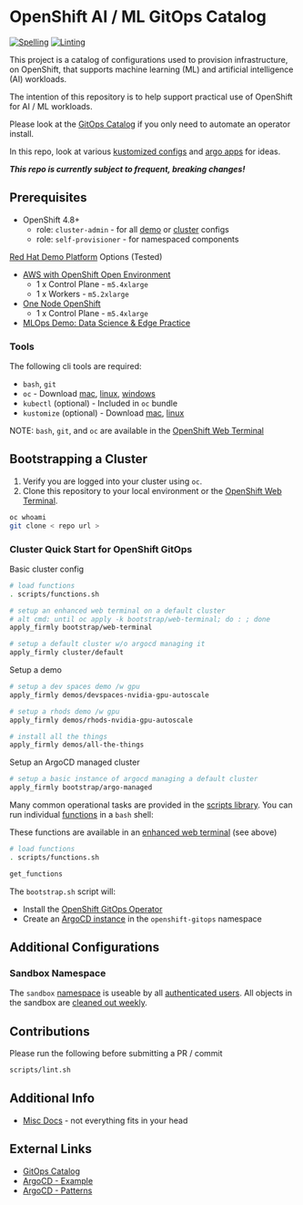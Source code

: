 # OpenShift AI / ML GitOps Catalog

[![Spelling](https://github.com/codekow/demo-ai-gitops-catalog/actions/workflows/spellcheck.yaml/badge.svg)](https://github.com/codekow/demo-ai-gitops-catalog/actions/workflows/spellcheck.yaml)
[![Linting](https://github.com/codekow/demo-ai-gitops-catalog/actions/workflows/linting.yaml/badge.svg)](https://github.com/codekow/demo-ai-gitops-catalog/actions/workflows/linting.yaml)

This project is a catalog of configurations used to provision infrastructure, on
OpenShift, that supports machine learning (ML) and artificial intelligence (AI) workloads.

The intention of this repository is to help support practical use of OpenShift for AI / ML workloads.

Please look at the [GitOps Catalog](https://github.com/redhat-cop/gitops-catalog) if you only need to automate an operator install.

In this repo, look at various [kustomized configs](components/configs) and [argo apps](components/argocd/apps) for ideas.

***This repo is currently subject to frequent, breaking changes!***

## Prerequisites

- OpenShift 4.8+
  - role: `cluster-admin` - for all [demo](demos) or [cluster](clusters) configs
  - role: `self-provisioner` - for namespaced components

[Red Hat Demo Platform](https://demo.redhat.com) Options (Tested)

- <a href="https://demo.redhat.com/catalog?item=babylon-catalog-prod/sandboxes-gpte.sandbox-ocp.prod&utm_source=webapp&utm_medium=share-link" target="_blank">AWS with OpenShift Open Environment</a>
  - 1 x Control Plane - `m5.4xlarge`
  - 1 x Workers - `m5.2xlarge`
- <a href="https://demo.redhat.com/catalog?item=babylon-catalog-prod/sandboxes-gpte.ocp4-single-node.prod&utm_source=webapp&utm_medium=share-link" target="_blank">One Node OpenShift</a>
  - 1 x Control Plane - `m5.4xlarge`
- <a href="https://demo.redhat.com/catalog?item=babylon-catalog-prod/community-content.com-mlops-wksp.prod&utm_source=webapp&utm_medium=share-link" target="_blank">MLOps Demo: Data Science & Edge Practice</a>

### Tools

The following cli tools are required:

- `bash`, `git`
- `oc` - Download [mac](https://formulae.brew.sh/formula/openshift-cli), [linux](https://mirror.openshift.com/pub/openshift-v4/clients/ocp), [windows](https://mirror.openshift.com/pub/openshift-v4/clients/ocp/stable/openshift-client-windows.zip)
- `kubectl` (optional) - Included in `oc` bundle
- `kustomize` (optional) - Download [mac](https://formulae.brew.sh/formula/kustomize), [linux](https://github.com/kubernetes-sigs/kustomize/releases)

NOTE: `bash`, `git`, and `oc` are available in the [OpenShift Web Terminal](https://docs.openshift.com/container-platform/4.12/web_console/web_terminal/installing-web-terminal.html)

## Bootstrapping a Cluster

1. Verify you are logged into your cluster using `oc`.
1. Clone this repository to your local environment or the [OpenShift Web Terminal](https://docs.openshift.com/container-platform/4.12/web_console/web_terminal/installing-web-terminal.html).

```sh
oc whoami
git clone < repo url >
```

### Cluster Quick Start for OpenShift GitOps

Basic cluster config

```sh
# load functions
. scripts/functions.sh

# setup an enhanced web terminal on a default cluster
# alt cmd: until oc apply -k bootstrap/web-terminal; do : ; done
apply_firmly bootstrap/web-terminal

# setup a default cluster w/o argocd managing it
apply_firmly cluster/default
```

Setup a demo

```sh
# setup a dev spaces demo /w gpu
apply_firmly demos/devspaces-nvidia-gpu-autoscale

# setup a rhods demo /w gpu
apply_firmly demos/rhods-nvidia-gpu-autoscale

# install all the things
apply_firmly demos/all-the-things
```

Setup an ArgoCD managed cluster

```sh
# setup a basic instance of argocd managing a default cluster
apply_firmly bootstrap/argo-managed
```

Many common operational tasks are provided in the [scripts library](scripts/library/). You can run individual [functions](scripts/functions.sh) in a `bash` shell:

These functions are available in an [enhanced web terminal](components/configs/cluster/web-terminal/overlays/enhanced/kustomization.yaml) (see above)

```sh
# load functions
. scripts/functions.sh

get_functions
```

The `bootstrap.sh` script will:

- Install the [OpenShift GitOps Operator](components/operators/openshift-gitops-operator)
- Create an [ArgoCD instance](components/operators/openshift-gitops-operator/instance/base/openshift-gitops-cr.yaml) in the `openshift-gitops` namespace

<!-- ### Sealed Secrets Bootstrap

`bootstrap.sh` will attempt to deploy sealed-secrets and requires a sealed secret master key to manage existing deployments.  

If managing an already bootstrapped cluster, the sealed-secrets key must be obtained from the initial bootstrap (ask the person who initially setup the cluster).

The sealed secret(s) for bootstrap should be located at:

```sh
bootstrap/sealed-secrets-secret.yaml
```

If this is the first time bootstrapping a cluster, `bootstrap.sh` will deploy a new sealed-secrets controller and obtain a new secret if it does not exist. -->

## Additional Configurations

### Sandbox Namespace

The `sandbox` [namespace](components/configs/cluster/namespaces/instance/sandbox/namespace.yaml) is useable by all [authenticated users](components/configs/cluster/namespaces/instance/sandbox/rolebinding-edit.yaml). All objects in the sandbox are [cleaned out weekly](components/configs/cluster/namespace-cleanup/overlays/sandbox/sandbox-cleanup-cj.yaml).

## Contributions

Please run the following before submitting a PR / commit

```sh
scripts/lint.sh
```

## Additional Info

- [Misc Docs](docs) - not everything fits in your head

## External Links

- [GitOps Catalog](https://github.com/redhat-cop/gitops-catalog)
- [ArgoCD - Example](https://github.com/gnunn-gitops/cluster-config)
- [ArgoCD - Patterns](https://github.com/gnunn-gitops/standards)
